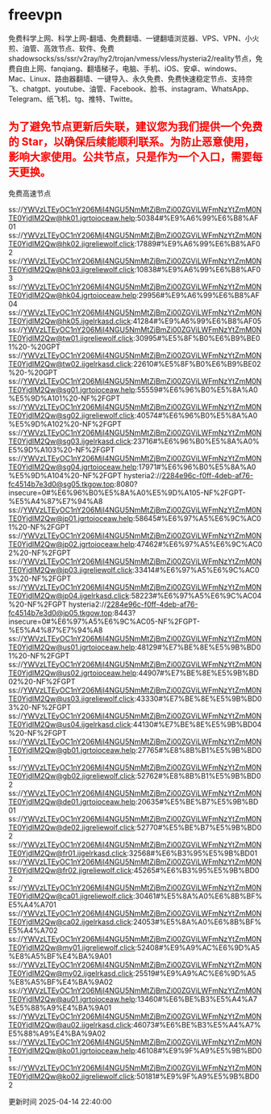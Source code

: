 # freevpn

免费科学上网、科学上网-翻墙、免费翻墙、一键翻墙浏览器、VPS、VPN、小火煎、油管、高效节点、软件、免费shadowsocks/ss/ssr/v2ray/hy2/trojan/vmess/vless/hysteria2/reality节点，免费自由上网、fanqiang、翻墙梯子，电脑、手机、iOS、安卓、windows、Mac、Linux、路由器翻墙、一键导入、永久免费、免费快速稳定节点、支持奈飞、chatgpt、youtube、油管、Facebook、脸书、instagram、WhatsApp、Telegram、纸飞机、tg、推特、Twitte。

## <font color="red">为了避免节点更新后失联，建议您为我们提供一个免费的 Star，以确保后续能顺利联系。为防止恶意使用，影响大家使用。公共节点，只是作为一个入口，需要每天更换。</font>

免费高速节点

ss://YWVzLTEyOC1nY206MjI4NGU5NmMtZjBmZi00ZGViLWFmNzYtZmM0NTE0YjdlM2Qw@hk01.jgrtoioceaw.help:50384#%E9%A6%99%E6%B8%AF01
ss://YWVzLTEyOC1nY206MjI4NGU5NmMtZjBmZi00ZGViLWFmNzYtZmM0NTE0YjdlM2Qw@hk02.jigreliewolf.click:17889#%E9%A6%99%E6%B8%AF02
ss://YWVzLTEyOC1nY206MjI4NGU5NmMtZjBmZi00ZGViLWFmNzYtZmM0NTE0YjdlM2Qw@hk03.jigreliewolf.click:10838#%E9%A6%99%E6%B8%AF03
ss://YWVzLTEyOC1nY206MjI4NGU5NmMtZjBmZi00ZGViLWFmNzYtZmM0NTE0YjdlM2Qw@hk04.jgrtoioceaw.help:29956#%E9%A6%99%E6%B8%AF04
ss://YWVzLTEyOC1nY206MjI4NGU5NmMtZjBmZi00ZGViLWFmNzYtZmM0NTE0YjdlM2Qw@hk05.ijgelrkasd.click:41284#%E9%A6%99%E6%B8%AF05
ss://YWVzLTEyOC1nY206MjI4NGU5NmMtZjBmZi00ZGViLWFmNzYtZmM0NTE0YjdlM2Qw@tw01.jigreliewolf.click:30995#%E5%8F%B0%E6%B9%BE01%20-%20GPT
ss://YWVzLTEyOC1nY206MjI4NGU5NmMtZjBmZi00ZGViLWFmNzYtZmM0NTE0YjdlM2Qw@tw02.ijgelrkasd.click:22610#%E5%8F%B0%E6%B9%BE02%20-%20GPT
ss://YWVzLTEyOC1nY206MjI4NGU5NmMtZjBmZi00ZGViLWFmNzYtZmM0NTE0YjdlM2Qw@sg01.jgrtoioceaw.help:55559#%E6%96%B0%E5%8A%A0%E5%9D%A101%20-NF%2FGPT
ss://YWVzLTEyOC1nY206MjI4NGU5NmMtZjBmZi00ZGViLWFmNzYtZmM0NTE0YjdlM2Qw@sg02.jigreliewolf.click:40574#%E6%96%B0%E5%8A%A0%E5%9D%A102%20-NF%2FGPT
ss://YWVzLTEyOC1nY206MjI4NGU5NmMtZjBmZi00ZGViLWFmNzYtZmM0NTE0YjdlM2Qw@sg03.ijgelrkasd.click:23716#%E6%96%B0%E5%8A%A0%E5%9D%A103%20-NF%2FGPT
ss://YWVzLTEyOC1nY206MjI4NGU5NmMtZjBmZi00ZGViLWFmNzYtZmM0NTE0YjdlM2Qw@sg04.jgrtoioceaw.help:17971#%E6%96%B0%E5%8A%A0%E5%9D%A104%20-NF%2FGPT
hysteria2://2284e96c-f0ff-4deb-af76-fc4514b7e3d0@sg05.tkgow.top:8080?insecure=0#%E6%96%B0%E5%8A%A0%E5%9D%A105-NF%2FGPT-%E5%A4%87%E7%94%A8
ss://YWVzLTEyOC1nY206MjI4NGU5NmMtZjBmZi00ZGViLWFmNzYtZmM0NTE0YjdlM2Qw@jp01.jgrtoioceaw.help:58645#%E6%97%A5%E6%9C%AC01%20-NF%2FGPT
ss://YWVzLTEyOC1nY206MjI4NGU5NmMtZjBmZi00ZGViLWFmNzYtZmM0NTE0YjdlM2Qw@jp02.jgrtoioceaw.help:47462#%E6%97%A5%E6%9C%AC02%20-NF%2FGPT
ss://YWVzLTEyOC1nY206MjI4NGU5NmMtZjBmZi00ZGViLWFmNzYtZmM0NTE0YjdlM2Qw@jp03.jigreliewolf.click:33414#%E6%97%A5%E6%9C%AC03%20-NF%2FGPT
ss://YWVzLTEyOC1nY206MjI4NGU5NmMtZjBmZi00ZGViLWFmNzYtZmM0NTE0YjdlM2Qw@jp04.ijgelrkasd.click:58223#%E6%97%A5%E6%9C%AC04%20-NF%2FGPT
hysteria2://2284e96c-f0ff-4deb-af76-fc4514b7e3d0@jp05.tkgow.top:8443?insecure=0#%E6%97%A5%E6%9C%AC05-NF%2FGPT-%E5%A4%87%E7%94%A8
ss://YWVzLTEyOC1nY206MjI4NGU5NmMtZjBmZi00ZGViLWFmNzYtZmM0NTE0YjdlM2Qw@us01.jgrtoioceaw.help:48129#%E7%BE%8E%E5%9B%BD01%20-NF%2FGPT
ss://YWVzLTEyOC1nY206MjI4NGU5NmMtZjBmZi00ZGViLWFmNzYtZmM0NTE0YjdlM2Qw@us02.jgrtoioceaw.help:44907#%E7%BE%8E%E5%9B%BD02%20-NF%2FGPT
ss://YWVzLTEyOC1nY206MjI4NGU5NmMtZjBmZi00ZGViLWFmNzYtZmM0NTE0YjdlM2Qw@us03.jigreliewolf.click:43330#%E7%BE%8E%E5%9B%BD03%20-NF%2FGPT
ss://YWVzLTEyOC1nY206MjI4NGU5NmMtZjBmZi00ZGViLWFmNzYtZmM0NTE0YjdlM2Qw@us04.ijgelrkasd.click:44130#%E7%BE%8E%E5%9B%BD04%20-NF%2FGPT
ss://YWVzLTEyOC1nY206MjI4NGU5NmMtZjBmZi00ZGViLWFmNzYtZmM0NTE0YjdlM2Qw@gb01.jgrtoioceaw.help:27765#%E8%8B%B1%E5%9B%BD01
ss://YWVzLTEyOC1nY206MjI4NGU5NmMtZjBmZi00ZGViLWFmNzYtZmM0NTE0YjdlM2Qw@gb02.jigreliewolf.click:52762#%E8%8B%B1%E5%9B%BD02
ss://YWVzLTEyOC1nY206MjI4NGU5NmMtZjBmZi00ZGViLWFmNzYtZmM0NTE0YjdlM2Qw@de01.jgrtoioceaw.help:20635#%E5%BE%B7%E5%9B%BD01
ss://YWVzLTEyOC1nY206MjI4NGU5NmMtZjBmZi00ZGViLWFmNzYtZmM0NTE0YjdlM2Qw@de02.jigreliewolf.click:52770#%E5%BE%B7%E5%9B%BD02
ss://YWVzLTEyOC1nY206MjI4NGU5NmMtZjBmZi00ZGViLWFmNzYtZmM0NTE0YjdlM2Qw@fr01.ijgelrkasd.click:32568#%E6%B3%95%E5%9B%BD01
ss://YWVzLTEyOC1nY206MjI4NGU5NmMtZjBmZi00ZGViLWFmNzYtZmM0NTE0YjdlM2Qw@fr02.jigreliewolf.click:45265#%E6%B3%95%E5%9B%BD02
ss://YWVzLTEyOC1nY206MjI4NGU5NmMtZjBmZi00ZGViLWFmNzYtZmM0NTE0YjdlM2Qw@ca01.jigreliewolf.click:30461#%E5%8A%A0%E6%8B%BF%E5%A4%A701
ss://YWVzLTEyOC1nY206MjI4NGU5NmMtZjBmZi00ZGViLWFmNzYtZmM0NTE0YjdlM2Qw@ca02.ijgelrkasd.click:24053#%E5%8A%A0%E6%8B%BF%E5%A4%A702
ss://YWVzLTEyOC1nY206MjI4NGU5NmMtZjBmZi00ZGViLWFmNzYtZmM0NTE0YjdlM2Qw@my01.jigreliewolf.click:52408#%E9%A9%AC%E6%9D%A5%E8%A5%BF%E4%BA%9A01
ss://YWVzLTEyOC1nY206MjI4NGU5NmMtZjBmZi00ZGViLWFmNzYtZmM0NTE0YjdlM2Qw@my02.ijgelrkasd.click:25519#%E9%A9%AC%E6%9D%A5%E8%A5%BF%E4%BA%9A02
ss://YWVzLTEyOC1nY206MjI4NGU5NmMtZjBmZi00ZGViLWFmNzYtZmM0NTE0YjdlM2Qw@au01.jgrtoioceaw.help:13460#%E6%BE%B3%E5%A4%A7%E5%88%A9%E4%BA%9A01
ss://YWVzLTEyOC1nY206MjI4NGU5NmMtZjBmZi00ZGViLWFmNzYtZmM0NTE0YjdlM2Qw@au02.ijgelrkasd.click:46073#%E6%BE%B3%E5%A4%A7%E5%88%A9%E4%BA%9A02
ss://YWVzLTEyOC1nY206MjI4NGU5NmMtZjBmZi00ZGViLWFmNzYtZmM0NTE0YjdlM2Qw@ko01.jgrtoioceaw.help:46108#%E9%9F%A9%E5%9B%BD01
ss://YWVzLTEyOC1nY206MjI4NGU5NmMtZjBmZi00ZGViLWFmNzYtZmM0NTE0YjdlM2Qw@ko02.jigreliewolf.click:50181#%E9%9F%A9%E5%9B%BD02


更新时间 2025-04-14 22:40:00